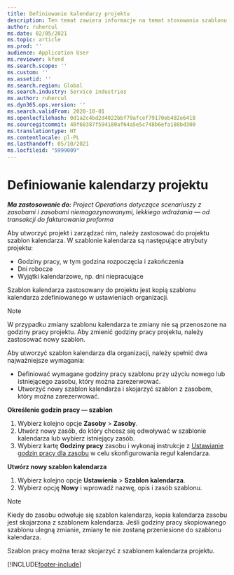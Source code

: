 ```yaml
---
title: Definiowanie kalendarzy projektu
description: Ten temat zawiera informacje na temat stosowania szablonu kalendarza projektu w celu śledzenia harmonogramu projektu.
author: ruhercul
ms.date: 02/05/2021
ms.topic: article
ms.prod: ''
audience: Application User
ms.reviewer: kfend
ms.search.scope: ''
ms.custom: ''
ms.assetid: ''
ms.search.region: Global
ms.search.industry: Service industries
ms.author: ruhercul
ms.dyn365.ops.version: ''
ms.search.validFrom: 2020-10-01
ms.openlocfilehash: 0d1a2c4bd2d4022bbf79afcef79170eb482e6418
ms.sourcegitcommit: 40f68387f594180af64a5e5c748b6efa188bd300
ms.translationtype: HT
ms.contentlocale: pl-PL
ms.lasthandoff: 05/10/2021
ms.locfileid: "5999009"
---
```

# <a name="define-project-calendars"></a>Definiowanie kalendarzy projektu

_**Ma zastosowanie do:** Project Operations dotyczące scenariuszy z zasobami i zasobami niemagazynowanymi, lekkiego wdrażania — od transakcji do fakturowania proforma_

Aby utworzyć projekt i zarządzać nim, należy zastosować do projektu szablon kalendarza. W szablonie kalendarza są następujące atrybuty projektu:

- Godziny pracy, w tym godzina rozpoczęcia i zakończenia
- Dni robocze
- Wyjątki kalendarzowe, np. dni niepracujące

Szablon kalendarza zastosowany do projektu jest kopią szablonu kalendarza zdefiniowanego w ustawieniach organizacji.

> [!NOTE]
> W przypadku zmiany szablonu kalendarza te zmiany nie są przenoszone na godziny pracy projektu. Aby zmienić godziny pracy projektu, należy zastosować nowy szablon.

Aby utworzyć szablon kalendarza dla organizacji, należy spełnić dwa najważniejsze wymagania:

- Definiować wymagane godziny pracy szablonu przy użyciu nowego lub istniejącego zasobu, który można zarezerwować.
- Utworzyć nowy szablon kalendarza i skojarzyć szablon z zasobem, który można zarezerwować.

**Określenie godzin pracy — szablon**

1. Wybierz kolejno opcje **Zasoby** \> **Zasoby**.
2. Utwórz nowy zasób, do który chcesz się odwoływać w szablonie kalendarza lub wybierz istniejący zasób.
3. Wybierz kartę **Godziny pracy** zasobu i wykonaj instrukcje z [Ustawianie godzin pracy dla zasobu](/dynamics365/field-service/set-work-hours-resource.md) w celu skonfigurowania reguł kalendarza.

**Utwórz nowy szablon kalendarza**

1. Wybierz kolejno opcje **Ustawienia** \> **Szablon kalendarza**.
2. Wybierz opcję **Nowy** i wprowadź nazwę, opis i zasób szablonu.

> [!NOTE]
> Kiedy do zasobu odwołuje się szablon kalendarza, kopia kalendarza zasobu jest skojarzona z szablonem kalendarza. Jeśli godziny pracy skopiowanego szablonu ulegną zmianie, zmiany te nie zostaną przeniesione do szablonu kalendarza.

Szablon pracy można teraz skojarzyć z szablonem kalendarza projektu.


[!INCLUDE[footer-include](../includes/footer-banner.md)]

